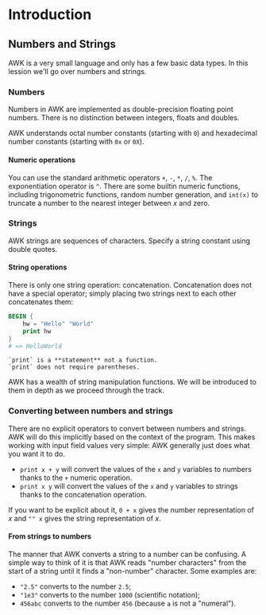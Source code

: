 # Introduction

## Numbers and Strings

AWK is a very small language and only has a few basic data types.
In this lession we'll go over numbers and strings.

### Numbers

Numbers in AWK are implemented as double-precision floating point numbers.
There is no distinction between integers, floats and doubles.

AWK understands octal number constants (starting with `0`) and hexadecimal number constants (starting with `0x` or `0X`).

#### Numeric operations

You can use the standard arithmetic operators `+`, `-`, `*`, `/`, `%`.
The exponentiation operator is `^`.
There are some builtin numeric functions, including trigonometric functions, random number generation, and `int(x)` to truncate a number to the nearest integer between _x_ and zero.

### Strings

AWK strings are sequences of characters.
Specify a string constant using double quotes.

#### String operations

There is only one string operation: concatenation.
Concatenation does not have a special operator;
simply placing two strings next to each other concatenates them:

```awk
BEGIN {
    hw = "Hello" "World"
    print hw
}
# => HelloWorld
```

~~~~exercism/note
`print` is a **statement** not a function.
`print` does not require parentheses.
~~~~

AWK has a wealth of string manipulation functions.
We will be introduced to them in depth as we proceed through the track.

### Converting between numbers and strings

There are no explicit operators to convert between numbers and strings.
AWK will do this implicitly based on the context of the program.
This makes working with input field values very simple: AWK generally just does what you want it to do.

* `print x + y` will convert the values of the `x` and `y` variables to numbers thanks to the `+` numeric operation.
* `print x y` will convert the values of the `x` and `y` variables to strings thanks to the concatenation operation.

If you want to be explicit about it, `0 + x` gives the number representation of _x_ and `"" x` gives the string representation of _x_.

#### From strings to numbers

The manner that AWK converts a string to a number can be confusing.
A simple way to think of it is that AWK reads "number characters" from the start of a string until it finds a "non-number" character.
Some examples are:

* `"2.5"` converts to the number `2.5`;
* `"1e3"` converts to the number `1000` (scientific notation);
* `456abc` converts to the number `456` (because `a` is not a "numeral").
